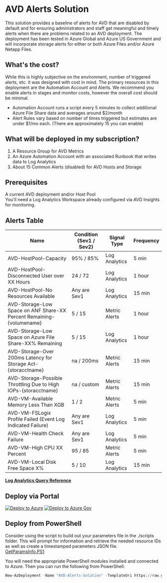 # AVD Alerts Solution
This solution provides a baseline of alerts for AVD that are disabled by default and for ensuring administrators and staff get meaningful and timely alerts when there are problems related to an AVD deployment. The deployment has been tested in Azure Global and Azure US Government and will incorporate storage alerts for either or both Azure Files and/or Azure Netapp Files.

## What's the cost?
While this is highly subjective on the environment, number of triggered alerts, etc. it was designed with cost in mind. The primary resources in this deployment are the Automation Account and Alerts. We recommend you enable alerts in stages and monitor costs, however the overall cost should be minimal.  
- Automation Account runs a script every 5 minutes to collect additional Azure File Share data and averages around $2/month
- Alert Rules vary based on number of times triggered but estimates are under $1/mo each. (There are approximately 15 you can enable)

## What will be deployed in my subscription?
1. A Resource Group for AVD Metrics
2. An Azure Automation Account with an associated Runbook that writes data to Log Analytics
3. About 15 Common Alerts (disabled) for AVD Hosts and Storage

## Prerequisites
A current AVD deployment and/or Host Pool  
You'll need a Log Analytics Workspace already configured via AVD Insights for monitoring.  

## Alerts Table

| Name                                                              | Condition (Sev1 / Sev2) |  Signal Type |  Frequency   |  
|---                                                                |---                      |---           |---           |  
| AVD-HostPool-Capacity                                             | 95% / 85%          | Log Analytics  |  5 min       |
| AVD-HostPool-Disconnected User over XX Hours                      | 24 / 72               | Log Analytics  |  1 hour      |
| AVD-HostPool-No Resources Available                               | Any are Sev1          | Log Analytics |  15 min      |
| AVD-Storage-Low Space on ANF Share-XX Percent Remaining-{volumename}| 5 / 15               | Metric Alerts |   1 hour      |
| AVD-Storage-Low Space on Azure File Share-XX% Remaining           | 5 / 15                | Log Analytics  |   1 hour     |
| AVD-Storage-Over 200ms Latency for Storage Act-{storacctname}     | na / 200ms            | Metric Alerts |  15 min     |
| AVD-Storage-Possible Throttling Due to High IOPs-{storacctname}   | na / custom          | Metric Alerts | 15 min        |
| AVD-VM-Available Memory Less Than XGB                             | 1 / 2                 | Metric Alerts | 5 min         |
| AVD-VM-FSLogix Profile Failed (Event Log Indicated Failure)       | Any are Sev1          | Log Analytics | 5 min         |
| AVD-VM-Health Check Failure                                       | Any are Sev1          | Log Analytics | 5 min         |
| AVD-VM-High CPU XX Percent                                        | 95 / 85               | Metric Alerts | 5 min         |
| AVD-VM-Local Disk Free Space X%                                   | 5 / 10                | Log Analytics | 15 min        |

[**Log Analytics Query Reference**](AlertQueryReference.md)

## Deploy via Portal

[![Deploy to Azure](https://aka.ms/deploytoazurebutton)](https://portal.azure.com/#create/Microsoft.Template/uri/https%3A%2F%2Fraw.githubusercontent.com%2FJCoreMS%2FAVDAlerts%2Fmain%2Fsolution.json)
[![Deploy to Azure Gov](https://aka.ms/deploytoazuregovbutton)](https://portal.azure.us/#create/Microsoft.Template/uri/https%3A%2F%2Fraw.githubusercontent.com%2FJCoreMS%2FAVDAlerts%2Fmain%2Fsolution.json)

## Deploy from PowerShell
Consider using the script to build out your parameters file in the ./scripts folder. This will prompt for information and retrieve the needed resource IDs as well as create a timestamped parameters JSON file.  
[GetParamsInfo.PS1](./scripts/GetParamsInfo.ps1)

You will need the appropriate PowerShell modules installed and connected to Azure.  Then you can run the following from PowerShell:  
```PowerShell
New-AzDeployment -Name "AVD-Alerts-Solution" -TemplateUri https://raw.githubusercontent.com/JCoreMS/AVDAlerts/main/solution.json -TemplateParameterFile <YourParametersFile> -Location <region>
```
